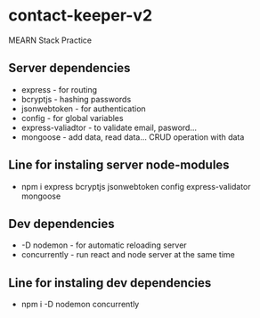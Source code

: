 # contact-keeper-v2

MEARN Stack Practice

## Server dependencies

- express - for routing
- bcryptjs - hashing passwords
- jsonwebtoken - for authentication
- config - for global variables
- express-valiadtor - to validate email, pasword...
- mongoose - add data, read data... CRUD operation with data

## Line for instaling server node-modules

- npm i express bcryptjs jsonwebtoken config express-validator mongoose

## Dev dependencies

- -D nodemon - for automatic reloading server
- concurrently - run react and node server at the same time

## Line for instaling dev dependencies

- npm i -D nodemon concurrently
